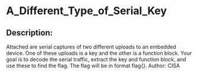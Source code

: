 
# A_Different_Type_of_Serial_Key
## Description:
Attached are serial captures of two different uploads to an embedded device. One of these uploads is a key and the other is a function block.
Your goal is to decode the serial traffic, extract the key and function block, and use these to find the flag.
The flag will be in format flag{}.
Author: CISA

